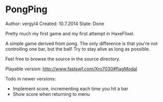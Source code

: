 PongPing
========
Author: vergyl4
Created: 10.7.2014
State: Done

Pretty much my first game and my first attempt in HaxeFlixel.

A simple game derived from pong. The only difference is that you're not controlling one bar, but the ball!
Try to stay alive as long as possible.

Feel free to browse the source in the source directory.

Playable version: http://www.fastswf.com/Xro7030#flagModal

Todo in newer versions:
- Implement score, incrementing each time you hit a bar
- Show score when returning to menu
